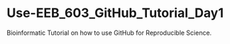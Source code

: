 # Use-EEB_603_GitHub_Tutorial_Day1
Bioinformatic Tutorial on how to use GitHub for Reproducible Science.
